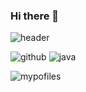 ### Hi there 👋

![header](https://capsule-render.vercel.app/api?type=slice&text=Hello%My%World!)

![github](https://img.shields.io/badge/GitHub-100000?style=for-the-badge&logo=github&logoColor=white)
![java](https://img.shields.io/badge/ScrollReveal-FFCB36?style=for-the-badge&logo=ScrollReveal&logoColor=white)

![mypofiles](https://github-readme-stats.vercel.app/api?username=kimkinghyeon&theme=blue-green)


